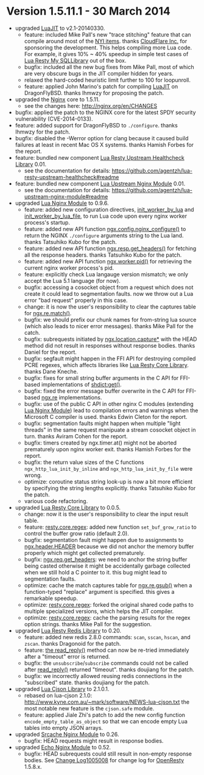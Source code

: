 <!---
    @title         Change Log1005011
    @creator       Yichun Zhang
    @created       2014-03-25 22:05 GMT
    @modifier      YichunZhang
    @modified      2014-04-29 20:55 GMT
    @changes       36
--->


#  Version 1.5.11.1 - 30 March 2014
* upgraded [LuaJIT](luajit/) to v2.1-20140330.
    * feature: included Mike Pall's new "trace stitching" feature that can compile around most of the [NYI items](http://wiki.luajit.org/NYI). thanks [CloudFlare Inc.](http://www.cloudflare.com/) for sponsoring the development. This helps compiling more Lua code. For example, it gives 10% ~ 40% speedup in simple test cases of [Lua Resty My SQLLibrary](lua-resty-mysql-library/) out of the box.
    * bugfix: included all the new bug fixes from Mike Pall, most of which are very obscure bugs in the JIT compiler hidden for years.
    * relaxed the hard-coded heuristic limit further to 100 for loopunroll.
    * feature: applied John Marino's patch for compiling [LuaJIT](luajit/) on DragonFlyBSD. thanks lhmwzy for proposing the patch.
* upgraded the [Nginx](nginx/) core to 1.5.11.
    * see the changes here: http://nginx.org/en/CHANGES
* bugfix: applied the patch to the NGINX core for the latest SPDY security vulnerability (CVE-2014-0133).
* feature: added support for DragonFlyBSD to `./configure`. thanks lhmwzy for the patch.
* bugfix: disabled the -Werror option for clang because it caused build failures at least in recent Mac OS X systems. thanks Hamish Forbes for the report.
* feature: bundled new component [Lua Resty Upstream Healthcheck Library](lua-resty-upstream-healthcheck-library/) 0.01.
    * see the documentation for details: https://github.com/agentzh/lua-resty-upstream-healthcheck#readme
* feature: bundled new component [Lua Upstream Nginx Module](lua-upstream-nginx-module/) 0.01.
    * see the documentation for details: https://github.com/agentzh/lua-upstream-nginx-module#readme
* upgraded [Lua Nginx Module](lua-nginx-module/) to 0.9.6.
    * feature: added new configuration directives, [init_worker_by_lua](https://github.com/chaoslawful/lua-nginx-module/#init_worker_by_lua) and [init_worker_by_lua_file](https://github.com/chaoslawful/lua-nginx-module/#init_worker_by_lua_file), to run Lua code upon every nginx worker process's startup.
    * feature: added new API function [ngx.config.nginx_configure()](https://github.com/chaoslawful/lua-nginx-module/#ngxconfignginx_configure) to return the NGINX `./configure` arguments string to the Lua land. thanks Tatsuhiko Kubo for the patch.
    * feature: added new API function [ngx.resp.get_headers()](https://github.com/chaoslawful/lua-nginx-module/#ngxrespget_headers) for fetching all the response headers. thanks Tatsuhiko Kubo for the patch.
    * feature: added new API function [ngx.worker.pid()](https://github.com/chaoslawful/lua-nginx-module/#ngxworkerpid) for retrieving the current nginx worker process's pid.
    * feature: explicitly check Lua langauge version mismatch; we only accept the Lua 5.1 language (for now).
    * bugfix: accessing a cosocket object from a request which does not create it could lead to segmentation faults. now we throw out a Lua error "bad request" properly in this case.
    * change: it is now the user's responsibility to clear the captures table for [ngx.re.match()](https://github.com/chaoslawful/lua-nginx-module/#ngxrematch).
    * bugfix: we should prefix our chunk names for from-string lua source (which also leads to nicer error messages). thanks Mike Pall for the catch.
    * bugfix: subrequests initiated by [ngx.location.capture*](https://github.com/chaoslawful/lua-nginx-module/#ngxlocationcapture) with the HEAD method did not result in responses without response bodies. thanks Daniel for the report.
    *  bugfix: segfault might happen in the FFI API for destroying compiled PCRE regexes, which affects libraries like [Lua Resty Core Library](lua-resty-core-library/). thanks Dane Kneche.
    * bugfix: fixes for small string buffer arguments in the C API for FFI-based implementations of [shdict:get()](https://github.com/chaoslawful/lua-nginx-module/#ngxshareddictget).
    * bugfix: fixed the error message buffer overwrite in the C API for FFI-based [ngx.re](https://github.com/chaoslawful/lua-nginx-module/#ngxrematch) implementations.
    * bugfix: use of the public C API in other nginx C modules (extending [Lua Nginx Module](lua-nginx-module/)) lead to compilation errors and warnings when the Microsoft C compiler is used. thanks Edwin Cleton for the report.
    * bugfix: segmentation faults might happen when multiple "light threads" in the same request manipuate a stream cosocket object in turn. thanks Aviram Cohen for the report.
    * bugfix: timers created by ngx.timer.at() might not be aborted prematurely upon nginx worker exit. thanks Hamish Forbes for the report.
    * bugfix: the return value sizes of the C functions `ngx_http_lua_init_by_inline` and `ngx_http_lua_init_by_file` were wrong.
    * optimize: coroutine status string look-up is now a bit more efficient by specifying the string lengths explicitly. thanks Tatsuhiko Kubo for the patch.
    * various code refactoring.
* upgraded [Lua Resty Core Library](lua-resty-core-library/) to 0.0.5.
    * change: now it is the user's responsibility to clear the input result table.
    * feature: [resty.core.regex](https://github.com/agentzh/lua-resty-core#restycoreregex): added new function `set_buf_grow_ratio` to control the buffer grow ratio (default 2.0).
    * bugfix: segmentation fault might happen due to assignments to [ngx.header.HEADER](https://github.com/chaoslawful/lua-nginx-module/#ngxheaderheader) because we did not anchor the memory buffer properly which might get collected prematurely.
    * bugfix: [ngx.req.get_headers](https://github.com/chaoslawful/lua-nginx-module/#ngxreqget_headers): we need to anchor the string buffer being casted otherwise it might be accidentally garbage collected when we still hold a C pointer to it. this bug might lead to segmentation faults.
    * optimize: cache the match captures table for [ngx.re.gsub()](https://github.com/chaoslawful/lua-nginx-module/#ngxregsub) when a function-typed "replace" argument is specified. this gives a remarkable speedup.
    * optimize: [resty.core.regex](https://github.com/agentzh/lua-resty-core#restycoreregex): forked the original shared code paths to multiple specialized versions, which helps the JIT compiler.
    * optimize: [resty.core.regex](https://github.com/agentzh/lua-resty-core#restycoreregex): cache the parsing results for the regex option strings. thanks Mike Pall for the suggestion.
* upgraded [Lua Resty Redis Library](lua-resty-redis-library/) to 0.20.
    * feature: added new redis 2.8.0 commands: `scan`, `sscan`, `hscan`, and `zscan`. thanks Dragonoid for the patch.
    * feature: [the read_reply()](https://github.com/agentzh/lua-resty-redis#read_reply) method can now be re-tried immediately after a "timeout" error is returned.
    * bugfix: the `unsubscribe`/`subscribe` commands could not be called after [read_reply()](https://github.com/agentzh/lua-resty-redis#read_reply) returned "timeout". thanks doujiang for the patch.
    * bugfix: we incorrectly allowed reusing redis connections in the "subscribed" state. thanks doujiang for the patch.
* upgraded [Lua Cjson Library](lua-cjson-library/) to 2.1.0.1.
    * rebased on lua-cjson 2.1.0: http://www.kyne.com.au/~mark/software/NEWS-lua-cjson.txt the most notable new feature is the `cjson.safe` module.
    * feature: applied Jiale Zhi's patch to add the new config function `encode_empty_table_as_object` so that we can encode empty Lua tables into empty JSON arrays.
* upgraded [Srcache Nginx Module](srcache-nginx-module/) to 0.26.
    * bugfix: HEAD requests might result in response bodies.
* upgraded [Echo Nginx Module](echo-nginx-module/) to 0.52.
    * bugfix: HEAD subrequests could still result in non-empty response bodies.
See [Change Log1005008](change-log-1005008/) for change log for [OpenResty](openresty/) 1.5.8.x.
